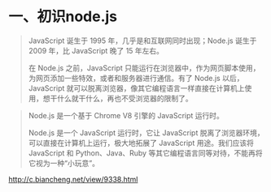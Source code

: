 # 一、初识node.js

> JavaScript 诞生于 1995 年，几乎是和互联网同时出现；Node.js 诞生于 2009 年，比 JavaScript 晚了 15 年左右。
>
> 在 Node.js 之前，JavaScript 只能运行在浏览器中，作为网页脚本使用，为网页添加一些特效，或者和服务器进行通信。有了 Node.js 以后，JavaScript 就可以脱离浏览器，像其它编程语言一样直接在计算机上使用，想干什么就干什么，再也不受浏览器的限制了。

> Node.js 是一个基于 Chrome V8 引擎的 JavaScript 运行时。
>
> Node.js 是一个 JavaScript 运行时，它让 JavaScript 脱离了浏览器环境，可以直接在计算机上运行，极大地拓展了 JavaScript 用途。我们应该将 JavaScript 和 Python、Java、Ruby 等其它编程语言同等对待，不能再将它视为一种“小玩意”。

http://c.biancheng.net/view/9338.html